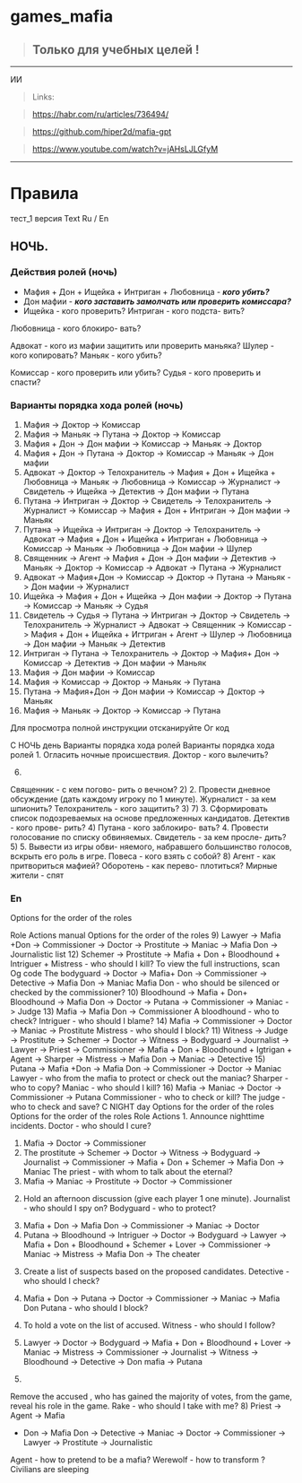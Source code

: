 # games_mafia

> ## Только для учебных целей !
---
ИИ
> Links:

> https://habr.com/ru/articles/736494/
 
> https://github.com/hiper2d/mafia-gpt

> https://www.youtube.com/watch?v=jAHsLJLGfyM
---

# Правила
тест_1 версия
Text Ru / En

## НОЧЬ.
### Действия ролей (ночь)
* Мафия + Дон + Ищейка + Интриган + Любовница - ***кого убить?***
* Дон мафии - ***кого заставить замолчать или проверить комиссара?***
* Ищейка - кого проверить? 
Интриган - кого подста-
вить?

Любовница - кого блокиро-
вать?


Адвокат - кого из мафии
защитить или проверить
маньяка?
Шулер - кого копировать?
Маньяк - кого убить?

Комиссар - кого проверить
или убить?
Судья - кого проверить и
спасти?



### Варианты порядка хода ролей (ночь)
1) Мафия -> Доктор -> Комиссар
2) Мафия -> Маньяк -> Путана -> Доктор -> Комиссар
3) Мафия + Дон -> Дон мафии -> Комиссар -> Маньяк -> Доктор
4) Мафия + Дон -> Путана -> Доктор -> Комиссар -> Маньяк -> Дон мафии
5) Адвокат -> Доктор -> Телохранитель -> Мафия + Дон + Ищейка + Любовница -> Маньяк -> Любовница -> Комиссар -> Журналист -> Свидетель -> Ищейка -> Детектив -> Дон мафии -> Путана
6) Путана -> Интриган -> Доктор -> Свидетель -> Телохранитель -> Журналист -> Комиссар -> Мафия + Дон + Интриган -> Дон мафии -> Маньяк
7) Путана -> Ищейка -> Интриган -> Доктор -> Телохранитель -> Адвокат -> Мафия + Дон + Ищейка + Интриган + Любовница -> Комиссар -> Маньяк -> Любовница -> Дон мафии -> Шулер
8) Священник -> Агент -> Мафия + Дон -> Дон мафии -> Детектив -> Маньяк -> Доктор -> Комиссар -> Адвокат -> Путана -> Журналист
9) Адвокат -> Мафия+Дон -> Комиссар -> Доктор -> Путана -> Маньяк -> Дон мафии -> Журналист
10) Ищейка -> Мафия + Дон + Ищейка -> Дон мафии -> Доктор -> Путана -> Комиссар -> Маньяк -> Судья
11) Свидетель -> Судья -> Путана -> Интриган -> Доктор -> Свидетель -> Телохранитель -> Журналист -> Адвокат -> Священник -> Комиссар -> Мафия + Дон + Ищейка + Игтриган + Агент -> Шулер -> Любовница -> Дон мафии -> Маньяк -> Детектив
12) Интриган -> Путана -> Телохранитель -> Доктор -> Мафия+ Дон -> Комиссар -> Детектив -> Дон мафии -> Маньяк
13) Мафия -> Дон мафии -> Комиссар
14) Мафия -> Комиссар -> Доктор -> Маньяк -> Путана
15) Путана -> Мафия+Дон -> Дон мафии -> Комиссар -> Доктор -> Маньяк
16) Мафия -> Маньяк -> Доктор -> Комиссар -> Путана





Для просмотра полной
инструкции отсканируйте
Ог код


C
НОЧЬ
день
Варианты порядка хода ролей
Варианты порядка хода ролей
1.
Огласить ночные
происшествия.
Доктор - кого вылечить?



6) 
Священник - с кем погово-
рить о вечном?
2)
2. Провести дневное
обсуждение (дать
каждому игроку по 1
минуте).
Журналист - за кем
шпионить?
Телохранитель - кого
защитить?
3) 
7) 
3. Сформировать список
подозреваемых на
основе предложенных
кандидатов.
Детектив - кого прове-
рить?
4) 
Путана - кого заблокиро-
вать?
4. Провести голосование
по списку обвиняемых.
Свидетель - за кем просле-
дить?
5) 
5.
Вывести из игры обви-
няемого, набравшего
большинство голосов,
вскрыть его роль в игре.
Повеса - кого взять с
собой?
8) 
Агент - как притвориться
мафией?
Оборотень - как перево-
плотиться?
Мирные жители - спят

### En
Options for the order of the roles

Role Actions
manual
Options for the order of the roles
9) Lawyer -> Mafia +Don ->
Commissioner -> Doctor -> Prostitute ->
Maniac -> Mafia Don -> Journalistic
list
12) Schemer -> Prostitute ->
Mafia + Don + Bloodhound +
Intriguer + Mistress -
who should I kill?
To view the full
instructions, scan
Og code
The bodyguard -> Doctor ->
Mafia+ Don -> Commissioner ->
Detective -> Mafia Don ->
Maniac
Mafia Don - who should be
silenced or
checked by the commissioner?
10) Bloodhound -> Mafia + Don+
Bloodhound -> Mafia Don -> Doctor
-> Putana -> Commissioner -> Maniac
-> Judge
13) Mafia -> Mafia Don ->
Commissioner
A bloodhound - who to check?
Intriguer - who should I
blame?
14) Mafia -> Commissioner -> Doctor
-> Maniac -> Prostitute
Mistress - who
should I block?
11) Witness -> Judge -> Prostitute
-> Schemer -> Doctor -> Witness
-> Bodyguard ->
Journalist -> Lawyer -> Priest ->
Commissioner -> Mafia + Don +
Bloodhound + Igtrigan + Agent ->
Sharper -> Mistress ->
Mafia Don -> Maniac -> Detective
15) Putana -> Mafia +Don ->
Mafia Don -> Commissioner -> Doctor ->
Maniac
Lawyer - who from the mafia
to protect or check
out the maniac?
Sharper - who to copy?
Maniac - who should I kill?
16) Mafia -> Maniac -> Doctor ->
Commissioner -> Putana
Commissioner - who to check
or kill?
The judge - who to check and
save?
C
NIGHT
day
Options for the order of the roles
Options for the order of the roles
Role Actions
1.
Announce nighttime
incidents.
Doctor - who should I cure?
1) Mafia -> Doctor -> Commissioner
6) The prostitute -> Schemer -> Doctor
-> Witness -> Bodyguard ->
Journalist -> Commissioner ->
Mafia + Don + Schemer ->
Mafia Don -> Maniac
The priest - with whom
to talk about the eternal?
2) Mafia -> Maniac -> Prostitute ->
Doctor -> Commissioner
2. Hold an afternoon
discussion (give
each player 1
one minute).
Journalist - who
should I spy on?
Bodyguard - who
to protect?
3) Mafia + Don -> Mafia Don ->
Commissioner -> Maniac -> Doctor
7) Putana -> Bloodhound -> Intriguer
-> Doctor -> Bodyguard ->
Lawyer -> Mafia + Don +
Bloodhound + Schemer + Lover
-> Commissioner -> Maniac ->
Mistress -> Mafia Don ->
The cheater
3. Create a list
of suspects
based on the proposed
candidates.
Detective - who
should I check?
4) Mafia + Don -> Putana ->
Doctor -> Commissioner -> Maniac ->
Mafia Don
Putana - who
should I block?
4. To hold a vote
on the list of accused.
Witness - who should
I follow?
5) Lawyer -> Doctor ->
Bodyguard -> Mafia + Don +
Bloodhound + Lover -> Maniac
-> Mistress -> Commissioner ->
Journalist -> Witness ->
Bloodhound -> Detective -> Don
mafia -> Putana
5.
Remove the accused
, who has gained
the majority of votes, from the game,
reveal his role in the game.
Rake - who should I take with
me?
8) Priest -> Agent -> Mafia
+ Don -> Mafia Don -> Detective
-> Maniac -> Doctor -> Commissioner
-> Lawyer -> Prostitute -> Journalistic

Agent - how to pretend
to be a mafia?
Werewolf - how to transform
?
Civilians are sleeping
